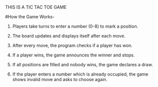 THIS IS A TIC TAC TOE GAME

#How the Game Works-

1) Players take turns to enter a number (0-8) to mark a position.

2) The board updates and displays itself after each move.

3) After every move, the program checks if a player has won.

4) If a player wins, the game announces the winner and stops.

5) If all positions are filled and nobody wins, the game declares a draw.

6) If the player enters a number which is already occupied, the game shows invalid move and asks to choose again.
